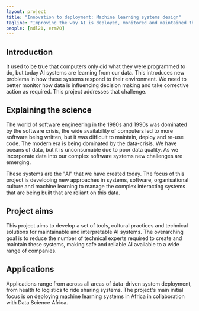 ```yaml
---
layout: project
title: "Innovation to deployment: Machine learning systems design"
tagline: "Improving the way AI is deployed, monitored and maintained through a systems design approach"
people: [ndl21, erm70]
---
```


## Introduction

It used to be true that computers only did what they were programmed to do, but today AI systems are learning from our data. This introduces new problems in how these systems respond to their environment. We need to better monitor how data is influencing decision making and take corrective action as required. This project addresses that challenge.

## Explaining the science

The world of software engineering in the 1980s and 1990s was dominated by the software crisis, the wide availability of computers led to more software being written, but it was difficult to maintain, deploy and re-use code. The modern era is being dominated by the data-crisis. We have oceans of data, but it is unconsumable due to poor data quality. As we incorporate data into our complex software systems new challenges are emerging.

These systems are the "AI" that we have created today. The focus of this project is developing new approaches in systems, software, organisational culture and machine learning to manage the complex interacting systems that are being built that are reliant on this data. 

## Project aims

This project aims to develop a set of tools, cultural practices and technical solutions for maintainable and interpretable AI systems. The overarching goal is to reduce the number of technical experts required to create and maintain these systems, making safe and reliable AI available to a wide range of companies. 

## Applications

Applications range from across all areas of data-driven system deployment, from health to logistics to ride sharing systems. The project's main initial focus is on deploying machine learning systems in Africa in collaboration with Data Science Africa. 
